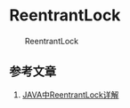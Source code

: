 # ReentrantLock

　　ReentrantLock




## 参考文章
1. [JAVA中ReentrantLock详解](https://www.cnblogs.com/java-learner/p/9651675.html)